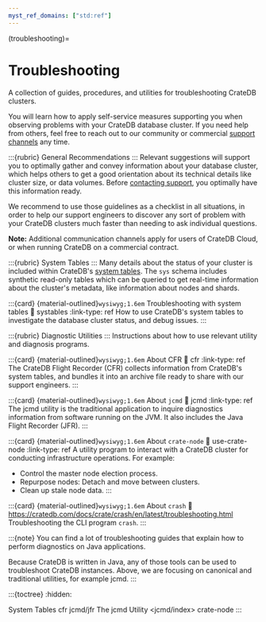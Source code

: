 ```yaml
---
myst_ref_domains: ["std:ref"] 
---
```


(troubleshooting)=
# Troubleshooting

A collection of guides, procedures, and utilities for troubleshooting CrateDB
clusters.

You will learn how to apply self-service measures supporting you when
observing problems with your CrateDB database cluster.
If you need help from others, feel free to reach out to our community or
commercial [support channels][support] any time.

:::{rubric} General Recommendations
:::
Relevant suggestions will support you to optimally gather and convey
information about your database cluster, which helps others to get a
good orientation about its technical details like cluster size, or data
volumes. Before [contacting support][support], you optimally have this
information ready.

We recommend to use those guidelines as a checklist in all situations, in order
to help our support engineers to discover any sort of problem with your CrateDB
clusters much faster than needing to ask individual questions.

**Note:** Additional communication channels apply for users of CrateDB Cloud, or
when running CrateDB on a commercial contract.


:::{rubric} System Tables
:::
Many details about the status of your cluster is included within CrateDB's
[system tables]. The `sys` schema includes synthetic read-only tables which
can be queried to get real-time information about the cluster's metadata,
like information about nodes and shards.

:::{card} {material-outlined}`wysiwyg;1.6em` Troubleshooting with system tables
:link: systables
:link-type: ref
How to use CrateDB's system tables to investigate the database cluster status,
and debug issues.
:::


:::{rubric} Diagnostic Utilities
:::
Instructions about how to use relevant utility and diagnosis programs.

:::{card} {material-outlined}`wysiwyg;1.6em` About CFR
:link: cfr
:link-type: ref
The CrateDB Flight Recorder (CFR) collects information from CrateDB's system tables,
and bundles it into an archive file ready to share with our support engineers.
:::

:::{card} {material-outlined}`wysiwyg;1.6em` About `jcmd`
:link: jcmd
:link-type: ref
The jcmd utility is the traditional application to inquire diagnostics information
from software running on the JVM. It also includes the Java Flight Recorder (JFR).
:::

:::{card} {material-outlined}`wysiwyg;1.6em` About `crate-node`
:link: use-crate-node
:link-type: ref
A utility program to interact with a CrateDB cluster for conducting
infrastructure operations. For example:
- Control the master node election process.
- Repurpose nodes: Detach and move between clusters.
- Clean up stale node data.
:::

:::{card} {material-outlined}`wysiwyg;1.6em` About `crash`
:link: https://cratedb.com/docs/crate/crash/en/latest/troubleshooting.html
Troubleshooting the CLI program `crash`.
:::


:::{note}
You can find a lot of troubleshooting guides that explain how to perform
diagnostics on Java applications.

Because CrateDB is written in Java, any of those tools can be used to troubleshoot
CrateDB instances. Above, we are focusing on canonical and traditional utilities,
for example jcmd.
:::

:::{toctree}
:hidden:

System Tables <system-tables>
cfr
jcmd/jfr
The jcmd Utility <jcmd/index>
crate-node
:::


[support]: https://cratedb.com/support
[system tables]: inv:crate-reference#system-information
